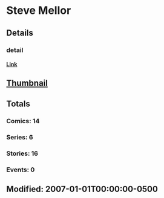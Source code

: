 # Steve  Mellor 
## Details
### detail
#### [Link](http://marvel.com/comics/creators/2468/steve_mellor?utm_campaign=apiRef&utm_source=225578a89fc76f3d20fbffda5d17a88d)
## [Thumbnail](http://i.annihil.us/u/prod/marvel/i/mg/f/60/4c06b9f5aff4a.jpg)
## Totals
### Comics: 14
### Series: 6
### Stories: 16
### Events: 0
## Modified: 2007-01-01T00:00:00-0500